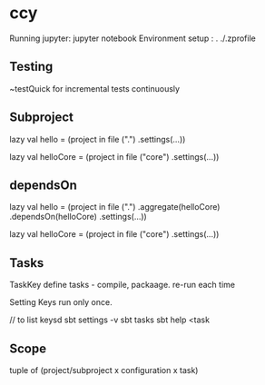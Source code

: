 # ccy
Running jupyter: jupyter notebook
Environment setup : . ./.zprofile

## Testing
~testQuick for incremental tests continuously

## Subproject
lazy val hello = 
   (project in file (".")
      .settings(...))

lazy val helloCore = 
   (project in file ("core")
      .settings(...))
	  
	  
## dependsOn
lazy val hello = 
   (project in file (".")
	  .aggregate(helloCore)
	  .dependsOn(helloCore)
      .settings(...))

lazy val helloCore = 
   (project in file ("core")
      .settings(...))

## Tasks
TaskKey define tasks - compile, packaage.
re-run each time

Setting Keys run only once.

// to list keysd
sbt settings -v 
sbt tasks
sbt help <task

## Scope
tuple of (project/subproject x configuration x task)



